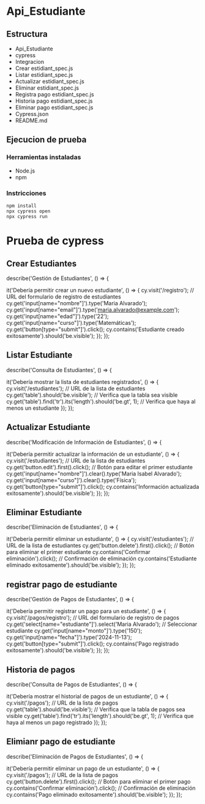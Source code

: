 # Api_Estudiante
## Estructura
- Api_Estudiante
- cypress
- Integracion
- Crear estidiant_spec.js
- Listar estidiant_spec.js
- Actualizar estidiant_spec.js
- Eliminar estidiant_spec.js
- Registra pago estidiant_spec.js
- Historia pago estidiant_spec.js
- Eliminar pago estidiant_spec.js
- Cypress.json 
- README.md

## Ejecucion de prueba
### Herramientas instaladas
- Node.js
- npm 

### Instricciones
    npm install
    npx cypress open
    npx cypress run

# Prueba de cypress
## Crear Estudiantes
describe('Gestión de Estudiantes', () => {

  it('Debería permitir crear un nuevo estudiante', () => {
    cy.visit('/registro'); // URL del formulario de registro de estudiantes
    cy.get('input[name="nombre"]').type('Maria Alvarado');
    cy.get('input[name="email"]').type('maria.alvarado@example.com');
    cy.get('input[name="edad"]').type('22');
    cy.get('input[name="curso"]').type('Matemáticas');
    cy.get('button[type="submit"]').click();
    cy.contains('Estudiante creado exitosamente').should('be.visible');
  });
});


## Listar Estudiante
describe('Consulta de Estudiantes', () => {

  it('Debería mostrar la lista de estudiantes registrados', () => {
    cy.visit('/estudiantes'); // URL de la lista de estudiantes
    cy.get('table').should('be.visible'); // Verifica que la tabla sea visible
    cy.get('table').find('tr').its('length').should('be.gt', 1); // Verifica que haya al menos un estudiante
  });
});

## Actualizar Estudiante
describe('Modificación de Información de Estudiantes', () => {

  it('Debería permitir actualizar la información de un estudiante', () => {
    cy.visit('/estudiantes'); // URL de la lista de estudiantes
    cy.get('button.edit').first().click(); // Botón para editar el primer estudiante
    cy.get('input[name="nombre"]').clear().type('Maria Isabel Alvarado');
    cy.get('input[name="curso"]').clear().type('Física');
    cy.get('button[type="submit"]').click();
    cy.contains('Información actualizada exitosamente').should('be.visible');
  });
});


## Eliminar Estudiante
describe('Eliminación de Estudiantes', () => {

  it('Debería permitir eliminar un estudiante', () => {
    cy.visit('/estudiantes'); // URL de la lista de estudiantes
    cy.get('button.delete').first().click(); // Botón para eliminar el primer estudiante
    cy.contains('Confirmar eliminación').click(); // Confirmación de eliminación
    cy.contains('Estudiante eliminado exitosamente').should('be.visible');
  });
});

## registrar pago de estudiante
describe('Gestión de Pagos de Estudiantes', () => {

  it('Debería permitir registrar un pago para un estudiante', () => {
    cy.visit('/pagos/registro'); // URL del formulario de registro de pagos
    cy.get('select[name="estudiante"]').select('Maria Alvarado'); // Seleccionar estudiante
    cy.get('input[name="monto"]').type('150');
    cy.get('input[name="fecha"]').type('2024-11-13');
    cy.get('button[type="submit"]').click();
    cy.contains('Pago registrado exitosamente').should('be.visible');
  });
});


## Historia de pagos
describe('Consulta de Pagos de Estudiantes', () => {

  it('Debería mostrar el historial de pagos de un estudiante', () => {
    cy.visit('/pagos'); // URL de la lista de pagos
    cy.get('table').should('be.visible'); // Verifica que la tabla de pagos sea visible
    cy.get('table').find('tr').its('length').should('be.gt', 1); // Verifica que haya al menos un pago registrado
  });
});

## Elimianr pago de estudiante
describe('Eliminación de Pagos de Estudiantes', () => {

  it('Debería permitir eliminar un pago de un estudiante', () => {
    cy.visit('/pagos'); // URL de la lista de pagos
    cy.get('button.delete').first().click(); // Botón para eliminar el primer pago
    cy.contains('Confirmar eliminación').click(); // Confirmación de eliminación
    cy.contains('Pago eliminado exitosamente').should('be.visible');
  });
});

